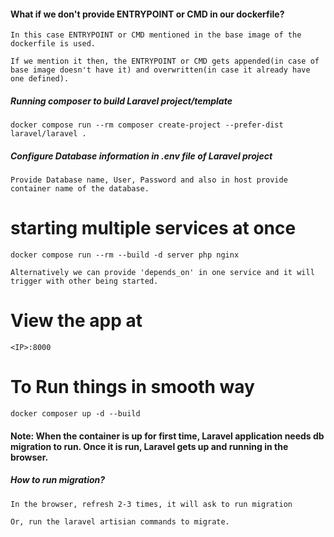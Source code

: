 #### What if we don't provide ENTRYPOINT or CMD in our dockerfile?

    In this case ENTRYPOINT or CMD mentioned in the base image of the dockerfile is used.
    
    If we mention it then, the ENTRYPOINT or CMD gets appended(in case of base image doesn't have it) and overwritten(in case it already have one defined).

##### Running composer to build Laravel project/template

`docker compose run --rm composer create-project --prefer-dist laravel/laravel .`


##### Configure Database information in .env file of Laravel project

    Provide Database name, User, Password and also in host provide container name of the database.


# starting multiple services at once

`docker compose run --rm --build -d server php nginx`

    Alternatively we can provide 'depends_on' in one service and it will trigger with other being started.

# View the app at

    <IP>:8000

# To Run things in smooth way 
    docker composer up -d --build

#### Note: When the container is up for first time, Laravel application needs db migration to run. Once it is run, Laravel gets up and running in the browser.
##### How to run migration?

    In the browser, refresh 2-3 times, it will ask to run migration

    Or, run the laravel artisian commands to migrate.
    